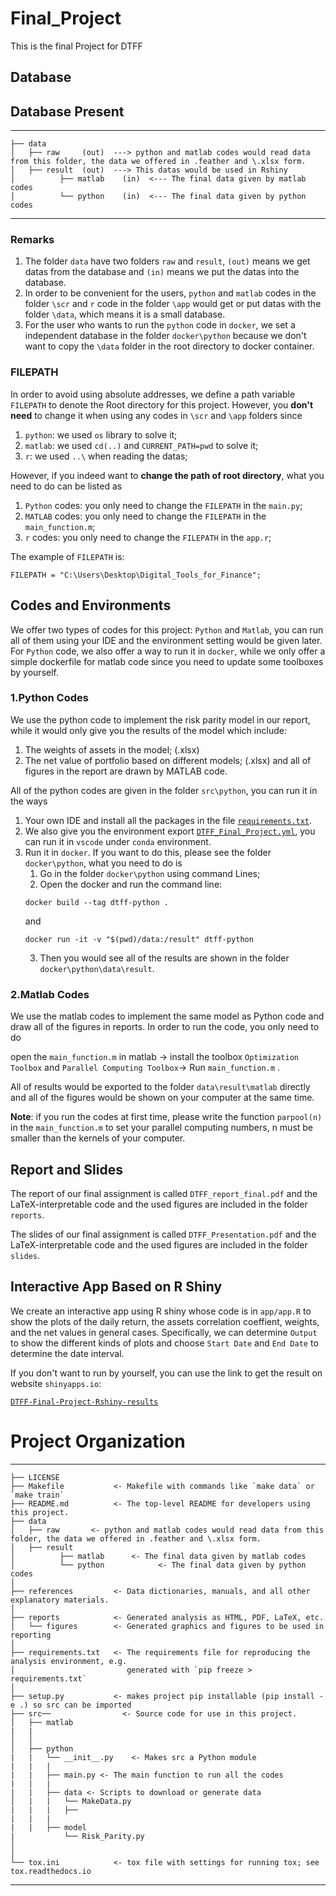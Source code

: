 Final_Project
==============================

This is the final Project for DTFF

## 

## Database 
Database Present
---------------
---------------
    ├── data
    │   ├── raw     (out)  ---> python and matlab codes would read data from this folder, the data we offered in .feather and \.xlsx form.
    │   ├── result  (out)  ---> This datas would be used in Rshiny
    │          ├── matlab    (in)  <--- The final data given by matlab codes  
    │          └── python    (in)  <--- The final data given by python codes
---------------

### Remarks
1. The folder `data` have two folders `raw` and `result`, `(out)` means we get datas from the database and `(in)` means we put the datas into the database.
2. In order to be convenient for the users, `python` and `matlab` codes in the folder `\scr` and `r` code in the folder `\app` would get or put datas with the folder `\data`, which means it is a small database.
3. For the user who wants to run the `python` code in `docker`, we set a independent database in the folder `docker\python` because we don't want to copy the `\data` folder in the root directory to docker container.

### FILEPATH
In order to avoid using absolute addresses, we define a path variable `FILEPATH` to denote the Root directory for this project. However, you **don't need** to change it when using any codes in `\scr` and `\app` folders since 
1. `python`: we used `os` library to solve it;
2. `matlab`: we used `cd(..)` and `CURRENT_PATH=pwd` to solve it;
3. `r`: we used `..\` when reading the datas;

However, if you indeed want to **change the path of root directory**, what you need to do can be listed as
1. `Python` codes: you only need to change the `FILEPATH` in the `main.py`;
2. `MATLAB` codes: you only need to change the `FILEPATH` in the `main_function.m`;
3. `r` codes: you only need to change the `FILEPATH` in the `app.r`;

The example of  `FILEPATH` is:
```
FILEPATH = "C:\Users\Desktop\Digital_Tools_for_Finance";
```

## Codes and Environments
We offer two types of codes for this project: `Python` and `Matlab`, you can run all of them using your IDE and the environment setting would be given later. For `Python` code, we also offer a way to run it in `docker`, while we only offer a simple dockerfile for matlab code since you need to update some toolboxes by yourself.
### 1.Python Codes
We use the python code to implement the risk parity model in our report, while it would only give you the results of the model which include:
1. The weights of assets in the model; (.xlsx)
2. The net value of portfolio based on different models; (.xlsx)
and all of figures in the report are drawn by MATLAB code.

All of the python codes are given in the folder `src\python`, you can run it in the ways
1. Your own IDE and install all the packages in the file [`requirements.txt`](./src/python/requirements.txt).
2. We also give you the environment export [`DTFF_Final_Project.yml`](./src/python/DTFF_Final_Project.yml), you can run it in `vscode` under `conda` environment.
3. Run it in `docker`. If you want to do this, please see the folder `docker\python`, what you need to do is
   1) Go in the folder `docker\python` using command Lines;
   2) Open the docker and run the command line:
   ```
   docker build --tag dtff-python .
   ```
   and 
   ```
   docker run -it -v "$(pwd)/data:/result" dtff-python
   ```
   3) Then you would see all of the results are shown in the folder `docker\python\data\result`.
   

### 2.Matlab Codes     
   We use the matlab codes to implement the same model as Python code and draw all of the figures in reports. In order to run the code, you only need to do
   
   open the `main_function.m` in matlab -> install the toolbox `Optimization Toolbox` and `Parallel Computing Toolbox`-> Run `main_function.m` .
   
   All of results would be exported to the folder `data\result\matlab` directly and all of the figures would be shown on your computer at the same time.
 
   **Note**: if you run the codes at first time, please write the function `parpool(n)` in the `main_function.m` to set your parallel computing numbers, n must be smaller than the kernels of your computer. 

## Report and Slides
The report of our final assignment is called `DTFF_report_final.pdf` and the LaTeX-interpretable code and the used figures are included in the folder `reports`. 

The slides of our final assignment is called `DTFF_Presentation.pdf` and the LaTeX-interpretable code and the used figures are included in the folder `slides`. 

## Interactive App Based on R Shiny
We create an interactive app using R shiny whose code is in `app/app.R` to show the plots of the daily return, the assets correlation coeffient, weights, and the net values in general cases. Specifically, we can determine `Output` to show the different kinds of plots and choose `Start Date` and `End Date` to determine the date interval.

If you don't want to run by yourself, you can use the link to get the result on website `shinyapps.io`:

[`DTFF-Final-Project-Rshiny-results`](https://sticker98.shinyapps.io/shiny/?_ga=2.200801197.263085363.1671393522-251602509.1671393522)


# Project Organization
------------

    ├── LICENSE
    ├── Makefile           <- Makefile with commands like `make data` or `make train`
    ├── README.md          <- The top-level README for developers using this project.
    ├── data
    │   ├── raw       <- python and matlab codes would read data from this folder, the data we offered in .feather and \.xlsx form.
    │   ├── result      
    │          ├── matlab      <- The final data given by matlab codes
    │          └── python            <- The final data given by python codes
    │
    ├── references         <- Data dictionaries, manuals, and all other explanatory materials.
    │
    ├── reports            <- Generated analysis as HTML, PDF, LaTeX, etc.
    │   └── figures        <- Generated graphics and figures to be used in reporting
    │
    ├── requirements.txt   <- The requirements file for reproducing the analysis environment, e.g.
    │                         generated with `pip freeze > requirements.txt`
    │
    ├── setup.py           <- makes project pip installable (pip install -e .) so src can be imported
    ├── src──                <- Source code for use in this project.
    │   ├── matlab 
    |   |   
    │   │
    │   ├── python
    |   |   └── __init__.py    <- Makes src a Python module
    |   |   |  
    |   |   ├── main.py <- The main function to run all the codes
    |   |   |
    |   |   ├── data <- Scripts to download or generate data
    │   |   |   └── MakeData.py
    |   |   |   ├── 
    |   |   |
    |   |   ├── model
    |           └── Risk_Parity.py
    │ 
    │
    └── tox.ini            <- tox file with settings for running tox; see tox.readthedocs.io


--------

